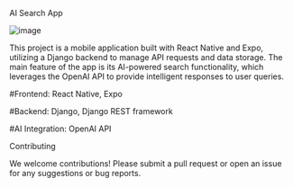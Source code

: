 AI Search App


![image](https://github.com/user-attachments/assets/a77f7291-40e1-4387-8928-f8f9d96ffc70)



This project is a mobile application built with React Native and Expo, utilizing a Django backend to manage API requests and data storage.
The main feature of the app is its AI-powered search functionality, which leverages the OpenAI API to provide intelligent responses to user queries.

#Frontend: React Native, Expo

#Backend: Django, Django REST framework

#AI Integration: OpenAI API

Contributing

We welcome contributions! Please submit a pull request or open an issue for any suggestions or bug reports.
